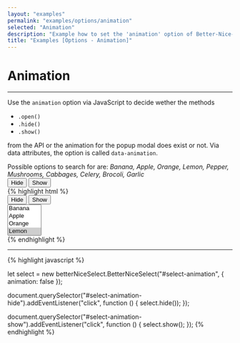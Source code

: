 ```yaml
---
layout: "examples"
permalink: "examples/options/animation"
selected: "Animation"
description: "Example how to set the 'animation' option of Better-Nice-Select - Gives an overview how to implement the option and how it looks like"
title: "Examples [Options - Animation]"
---
```


# **Animation**

---

Use the `animation` option via JavaScript to decide wether the methods

- `.open()`
- `.hide()`
- `.show()` 

from the API or the animation for the popup modal does exist or not. Via data attributes, the option is called `data-animation`.

<div class="alert alert-light d-flex justify-content-start align-items-center font-size-13" role="alert">
        <i class="fa-solid fa-circle-info pe-2"></i>Possible options to search for are: <i class="ms-2">Banana, Apple, Orange, Lemon, Pepper, Mushrooms, Cabbages, Celery, Brocoli, Garlic</i>
</div>

<div class="container my-4 border rounded p-0">
    <div class="d-flex justify-content-start align-items-center m-4">
        <button type="button" class="btn btn-outline-primary me-2" id="option-animation-hide">Hide</button>
        <button type="button" class="btn btn-outline-primary ms-2" id="option-animation-show">Show</button>
    </div>
    <div class="p-5 border-bottom">
        <select multiple="multiple" id="option-animation" data-animation="false" hidden="hidden">
            <option value="Banana">Banana</option>
            <option value="Apple">Apple</option>
            <option value="Orange">Orange</option>
            <option value="Lemon" selected="selected">Lemon</option>
            <option value="Pepper">Pepper</option>
            <option value="Mushrooms">Mushrooms</option>
            <option value="Cabbages">Cabbages</option>
            <option value="Celery">Celery</option>
            <option value="Garlic">Garlic</option>
            <option value="Brocoli">Brocoli</option>
        </select>
    </div>
    <div class="bg-highlight rounded">
{% highlight html %}
<div class="container">
    <div class="d-flex justify-content-start align-items-center m-4">
        <button type="button" class="btn btn-outline-primary me-2" id="select-animation-hide">Hide</button>
        <button type="button" class="btn btn-outline-primary ms-2" id="select-animation-show">Show</button>
    </div>
    <select multiple="multiple" id="select-animation">
        <option value="Banana">Banana</option>
        <option value="Apple">Apple</option>
        <option value="Orange">Orange</option>
        <option value="Lemon" selected="selected">Lemon</option>
        <option value="Pepper">Pepper</option>
        <option value="Mushrooms">Mushrooms</option>
        <option value="Cabbages">Cabbages</option>
        <option value="Celery">Celery</option>
        <option value="Garlic">Garlic</option>
        <option value="Brocoli">Brocoli</option>
    </select>
</div>
{% endhighlight %}
<hr>
{% highlight javascript %}

let select = new betterNiceSelect.BetterNiceSelect("#select-animation", { animation: false });

document.querySelector("#select-animation-hide").addEventListener("click", function () {
    select.hide());
});

document.querySelector("#select-animation-show").addEventListener("click", function () {
    select.show();
});
{% endhighlight %}
    </div>
</div>
